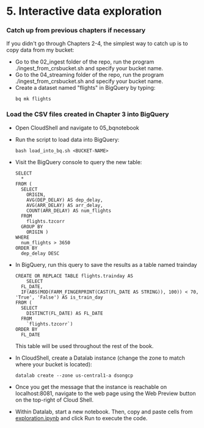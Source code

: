 # 5. Interactive data exploration

### Catch up from previous chapters if necessary
If you didn't go through Chapters 2-4, the simplest way to catch up is to copy data from my bucket:
* Go to the 02_ingest folder of the repo, run the program ./ingest_from_crsbucket.sh and specify your bucket name.
* Go to the 04_streaming folder of the repo, run the program ./ingest_from_crsbucket.sh and specify your bucket name.
* Create a dataset named "flights" in BigQuery by typing:
	```
	bq mk flights
	```


### Load the CSV files created in Chapter 3 into BigQuery
* Open CloudShell and navigate to 05_bqnotebook
* Run the script to load data into BigQuery:
	```
	bash load_into_bq.sh <BUCKET-NAME>
	```
* Visit the BigQuery console to query the new table:
	```
	SELECT
	  *
	FROM (
	  SELECT
	    ORIGIN,
	    AVG(DEP_DELAY) AS dep_delay,
	    AVG(ARR_DELAY) AS arr_delay,
	    COUNT(ARR_DELAY) AS num_flights
	  FROM
	    flights.tzcorr
	  GROUP BY
	    ORIGIN )
	WHERE
	  num_flights > 3650
	ORDER BY
	  dep_delay DESC
	
	``` 
* In BigQuery, run this query to save the results as a table named trainday
	```
	CREATE OR REPLACE TABLE flights.trainday AS
        SELECT
	  FL_DATE,
	  IF(ABS(MOD(FARM_FINGERPRINT(CAST(FL_DATE AS STRING)), 100)) < 70, 'True', 'False') AS is_train_day
	FROM (
	  SELECT
	    DISTINCT(FL_DATE) AS FL_DATE
	  FROM
	    `flights.tzcorr`)
	ORDER BY
	  FL_DATE
	```
  This table will be used throughout the rest of the book.

* In CloudShell, create a Datalab instance (change the zone to match where your bucket is located):
	```
	datalab create --zone us-central1-a dsongcp
	```
* Once you get the message that the instance is reachable on localhost:8081, navigate to the web page using the Web Preview button on the top-right of Cloud Shell.

* Within Datalab, start a new notebook. Then, copy and paste cells from <a href="exploration.ipynb">exploration.ipynb</a> and click Run to execute the code.


